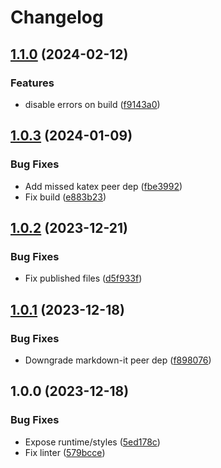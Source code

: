 # Changelog

## [1.1.0](https://github.com/diplodoc-platform/latex-extension/compare/v1.0.3...v1.1.0) (2024-02-12)


### Features

* disable errors on build ([f9143a0](https://github.com/diplodoc-platform/latex-extension/commit/f9143a01eec66fe9042205f191f62f3b4256e42e))

## [1.0.3](https://github.com/diplodoc-platform/latex-extension/compare/v1.0.2...v1.0.3) (2024-01-09)


### Bug Fixes

* Add missed katex peer dep ([fbe3992](https://github.com/diplodoc-platform/latex-extension/commit/fbe3992932be2ee97ed93baa55d67bab2262fd80))
* Fix build ([e883b23](https://github.com/diplodoc-platform/latex-extension/commit/e883b230aedee72e04960c8dbecdcf1d0c3a0b07))

## [1.0.2](https://github.com/diplodoc-platform/latex-extension/compare/v1.0.1...v1.0.2) (2023-12-21)


### Bug Fixes

* Fix published files ([d5f933f](https://github.com/diplodoc-platform/latex-extension/commit/d5f933f86c3296b1cc51bf1d84c30456a5f9c2df))

## [1.0.1](https://github.com/diplodoc-platform/latex-extension/compare/v1.0.0...v1.0.1) (2023-12-18)


### Bug Fixes

* Downgrade markdown-it peer dep ([f898076](https://github.com/diplodoc-platform/latex-extension/commit/f8980765ce0148c3ba1715405e18aeca28c3071b))

## 1.0.0 (2023-12-18)


### Bug Fixes

* Expose runtime/styles ([5ed178c](https://github.com/diplodoc-platform/latex-extension/commit/5ed178cc60d34facf8f74d53f4fc0d3f87e73efd))
* Fix linter ([579bcce](https://github.com/diplodoc-platform/latex-extension/commit/579bcce0e792fa286b0646c44c8a5188cb5f3cac))

